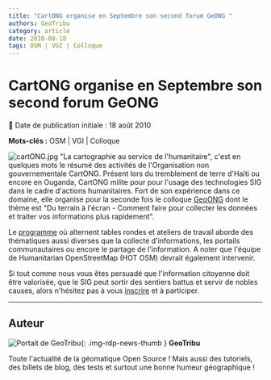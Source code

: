 ```yaml
---
title: "CartONG organise en Septembre son second forum GeONG "
authors: GeoTribu
category: article
date: 2010-08-18
tags: OSM | VGI | Colloque
---
```


# CartONG organise en Septembre son second forum GeONG


:calendar: Date de publication initiale : 18 août 2010

**Mots-clés :** OSM | VGI | Colloque


![cartONG.jpg](http://geotribu.net/sites/default/files/Tuto/img/Blog/divers/cartONG.jpg) "La cartographie au service de l'humanitaire", c'est en quelques mots le résumé des activités de l'Organisation non gouvernementale CartONG. Présent lors du tremblement de terre d'Haïti ou encore en Ouganda, CartONG milite pour pour l'usage des technologies SIG dans le cadre d'actions humanitaires. Fort de son expérience dans ce domaine, elle organise pour la seconde fois le colloque [GeoONG](http://www.cartong.org/index.php?option=com_content&task=section&id=18&Itemid=137) dont le thème est "Du terrain à l'écran - Comment faire pour collecter les données et traiter vos informations plus rapidement".

Le [programme](http://www.cartong.org/index.php?option=com_content&task=view&id=164&Itemid=144) où alternent tables rondes et ateliers de travail aborde des thématiques aussi diverses que la collecte d'informations, les portails communautaires ou encore le partage de l'information. A noter que l'équipe de Humanitarian OpenStreetMap (HOT OSM) devrait également intervenir.

Si tout comme nous vous êtes persuadé que l'information citoyenne doit être valorisée, que le SIG peut sortir des sentiers battus et servir de nobles causes, alors n'hésitez pas à vous [inscrire](http://dedibox.cartong.org/limesurvey/index.php?sid=45465&newtest=Y&lang=fr) et à participer.



----

## Auteur

![Portait de GeoTribu](https://cdn.geotribu.fr/img/internal/charte/geotribu\_logo\_64x64.png){: .img-rdp-news-thumb }
**GeoTribu**

Toute l'actualité de la géomatique Open Source ! Mais aussi des tutoriels, des billets de blog, des tests et surtout une bonne humeur géographique !
